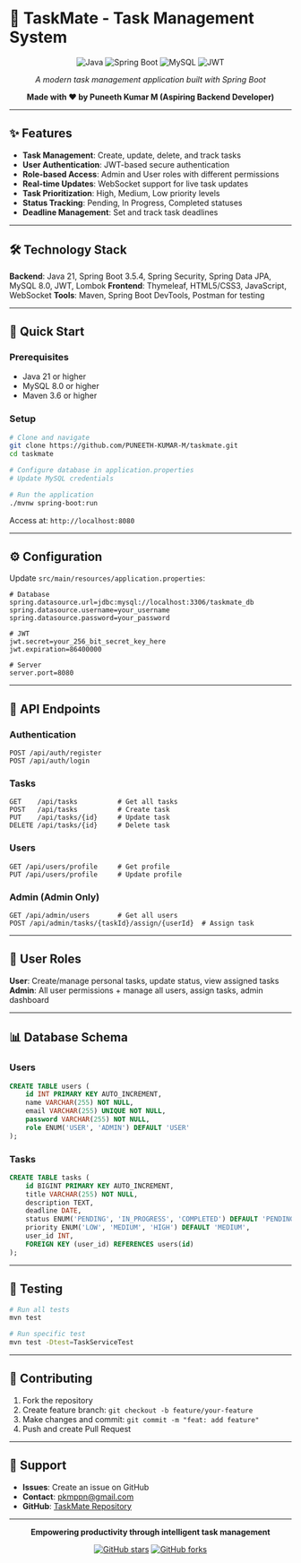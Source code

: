 # 🚀 TaskMate - Task Management System

<div align="center">

![Java](https://img.shields.io/badge/Java-21-orange?style=for-the-badge&logo=java)
![Spring Boot](https://img.shields.io/badge/Spring_Boot-3.5.4-green?style=for-the-badge&logo=spring-boot)
![MySQL](https://img.shields.io/badge/MySQL-8.0-blue?style=for-the-badge&logo=mysql)
![JWT](https://img.shields.io/badge/JWT-Authentication-yellow?style=for-the-badge)

*A modern task management application built with Spring Boot*

**Made with ❤️ by Puneeth Kumar M (Aspiring Backend Developer)**

</div>

---

## ✨ Features

- **Task Management**: Create, update, delete, and track tasks
- **User Authentication**: JWT-based secure authentication
- **Role-based Access**: Admin and User roles with different permissions
- **Real-time Updates**: WebSocket support for live task updates
- **Task Prioritization**: High, Medium, Low priority levels
- **Status Tracking**: Pending, In Progress, Completed statuses
- **Deadline Management**: Set and track task deadlines

---

## 🛠️ Technology Stack

**Backend**: Java 21, Spring Boot 3.5.4, Spring Security, Spring Data JPA, MySQL 8.0, JWT, Lombok
**Frontend**: Thymeleaf, HTML5/CSS3, JavaScript, WebSocket
**Tools**: Maven, Spring Boot DevTools, Postman for testing

---

## 🚀 Quick Start

### Prerequisites
- Java 21 or higher
- MySQL 8.0 or higher
- Maven 3.6 or higher

### Setup
```bash
# Clone and navigate
git clone https://github.com/PUNEETH-KUMAR-M/taskmate.git
cd taskmate

# Configure database in application.properties
# Update MySQL credentials

# Run the application
./mvnw spring-boot:run
```

Access at: `http://localhost:8080`

---

## ⚙️ Configuration

Update `src/main/resources/application.properties`:

```properties
# Database
spring.datasource.url=jdbc:mysql://localhost:3306/taskmate_db
spring.datasource.username=your_username
spring.datasource.password=your_password

# JWT
jwt.secret=your_256_bit_secret_key_here
jwt.expiration=86400000

# Server
server.port=8080
```

---

## 🔧 API Endpoints

### Authentication
```http
POST /api/auth/register
POST /api/auth/login
```

### Tasks
```http
GET    /api/tasks          # Get all tasks
POST   /api/tasks          # Create task
PUT    /api/tasks/{id}     # Update task
DELETE /api/tasks/{id}     # Delete task
```

### Users
```http
GET /api/users/profile     # Get profile
PUT /api/users/profile     # Update profile
```

### Admin (Admin Only)
```http
GET /api/admin/users       # Get all users
POST /api/admin/tasks/{taskId}/assign/{userId}  # Assign task
```

---

## 👥 User Roles

**User**: Create/manage personal tasks, update status, view assigned tasks
**Admin**: All user permissions + manage all users, assign tasks, admin dashboard

---

## 📊 Database Schema

### Users
```sql
CREATE TABLE users (
    id INT PRIMARY KEY AUTO_INCREMENT,
    name VARCHAR(255) NOT NULL,
    email VARCHAR(255) UNIQUE NOT NULL,
    password VARCHAR(255) NOT NULL,
    role ENUM('USER', 'ADMIN') DEFAULT 'USER'
);
```

### Tasks
```sql
CREATE TABLE tasks (
    id BIGINT PRIMARY KEY AUTO_INCREMENT,
    title VARCHAR(255) NOT NULL,
    description TEXT,
    deadline DATE,
    status ENUM('PENDING', 'IN_PROGRESS', 'COMPLETED') DEFAULT 'PENDING',
    priority ENUM('LOW', 'MEDIUM', 'HIGH') DEFAULT 'MEDIUM',
    user_id INT,
    FOREIGN KEY (user_id) REFERENCES users(id)
);
```

---

## 🧪 Testing

```bash
# Run all tests
mvn test

# Run specific test
mvn test -Dtest=TaskServiceTest
```

---

## 📝 Contributing

1. Fork the repository
2. Create feature branch: `git checkout -b feature/your-feature`
3. Make changes and commit: `git commit -m "feat: add feature"`
4. Push and create Pull Request

---

## 🤝 Support

- **Issues**: Create an issue on GitHub
- **Contact**: pkmppn@gmail.com
- **GitHub**: [TaskMate Repository](https://github.com/PUNEETH-KUMAR-M/taskmate)

---

<div align="center">

**Empowering productivity through intelligent task management**

[![GitHub stars](https://img.shields.io/github/stars/PUNEETH-KUMAR-M/taskmate?style=social)](https://github.com/PUNEETH-KUMAR-M/taskmate)
[![GitHub forks](https://img.shields.io/github/forks/PUNEETH-KUMAR-M/taskmate?style=social)](https://github.com/PUNEETH-KUMAR-M/taskmate)

</div> 